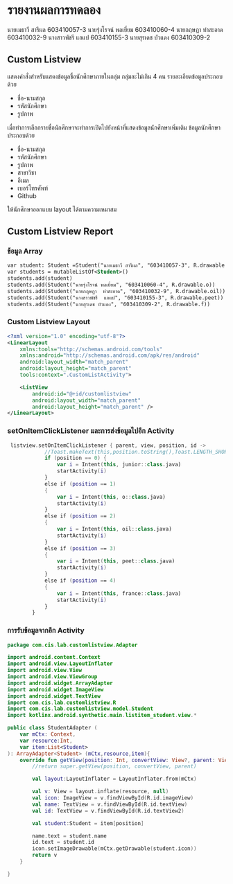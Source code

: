 # รายงานผลการทดลอง

นายเมธาวี สารีผล       603410057-3
นายรุ่งโรจน์ พลเยี่ยม  603410060-4
นายกฤษฎา  ท่าสะอาด  603410032-9
นางสาวพัชรี  แอแป    603410155-3
นายสุรเดช บัวแดง       603410309-2

## Custom Listview

แสดงคำสั่งสำหรับแสดงข้อมูลชื่อนักศึกษาภายในกลุ่ม กลุ่มละไม่เกิน 4 คน รายละเอียดข้อมูลประกอบด้วย

- ชื่อ-นามสกุล
- รหัสนักศึกษา
- รูปภาพ

เมื่อทำการเลือกรายชื่อนักศึกษาจะทำการเปิดไปยังหน้าที่แสดงข้อมูลนักศึกษาเพิ่มเติม ข้อมูลนักศึกษาประกอบด้วย

- ชื่อ-นามสกุล
- รหัสนักศึกษา
- รูปภาพ
- สาขาวิชา
- อีเมล
- เบอร์โทรศัพท์
- Github

ให้นักศึกษาออกแบบ layout ได้ตามความเหมาสม

## Custom Listview Report

### ข้อมูล Array

```xml
var student: Student =Student("นายเมธาวี สารีผล", "603410057-3", R.drawable.junior)
var students = mutableListOf<Student>()
students.add(student)
students.add(Student("นายรุ่งโรจน์ พลเยี่ยม", "603410060-4", R.drawable.o))
students.add(Student("นายกฤษฎา  ท่าสะอาด", "603410032-9", R.drawable.oil))
students.add(Student("นางสาวพัชรี  แอแป", "603410155-3", R.drawable.peet))
students.add(Student("นายสุรเดช บัวแดง", "603410309-2", R.drawable.f))
```

### Custom Listview Layout

```xml
<?xml version="1.0" encoding="utf-8"?>
<LinearLayout
    xmlns:tools="http://schemas.android.com/tools"
    xmlns:android="http://schemas.android.com/apk/res/android"
    android:layout_width="match_parent"
    android:layout_height="match_parent"
    tools:context=".CustomListActivity">

    <ListView
        android:id="@+id/customlistview"
        android:layout_width="match_parent"
        android:layout_height="match_parent" />
</LinearLayout>

```

### setOnItemClickListener และการส่งข้อมูลไปอีก Activity

```kotlin
 listview.setOnItemClickListener { parent, view, position, id ->
            //Toast.makeText(this,position.toString(),Toast.LENGTH_SHORT).show()
            if (position == 0) {
                var i = Intent(this, junior::class.java)
                startActivity(i)
            }
            else if (position == 1)
            {
                var i = Intent(this, o::class.java)
                startActivity(i)
            }
            else if (position == 2)
            {
                var i = Intent(this, oil::class.java)
                startActivity(i)
            }
            else if (position == 3)
            {
                var i = Intent(this, peet::class.java)
                startActivity(i)
            }
            else if (position == 4)
            {
                var i = Intent(this, france::class.java)
                startActivity(i)
            }
        }
```

### การรับข้อมูลจากอีก Activity

```kotlin
package com.cis.lab.customlistview.Adapter

import android.content.Context
import android.view.LayoutInflater
import android.view.View
import android.view.ViewGroup
import android.widget.ArrayAdapter
import android.widget.ImageView
import android.widget.TextView
import com.cis.lab.customlistview.R
import com.cis.lab.customlistview.model.Student
import kotlinx.android.synthetic.main.listitem_student.view.*

public class StudentAdapter (
    var mCtx: Context,
    var resource:Int,
    var item:List<Student>
): ArrayAdapter<Student> (mCtx,resource,item){
    override fun getView(position: Int, convertView: View?, parent: ViewGroup): View {
        //return super.getView(position, convertView, parent)

        val layout:LayoutInflater = LayoutInflater.from(mCtx)

        val v: View = layout.inflate(resource, null)
        val icon: ImageView = v.findViewById(R.id.imageView)
        val name: TextView = v.findViewById(R.id.textView)
        val id: TextView = v.findViewById(R.id.textView2)

        val student:Student = item[position]

        name.text = student.name
        id.text = student.id
        icon.setImageDrawable(mCtx.getDrawable(student.icon))
        return v
    }

}

```
